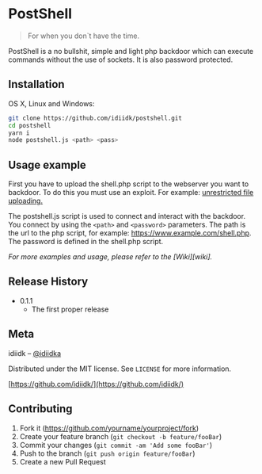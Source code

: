# PostShell
> For when you don`t have the time.

PostShell is a no bullshit, simple and light php backdoor which can execute commands without the use of sockets. It is also password protected.

## Installation

OS X, Linux and Windows:

```sh
git clone https://github.com/idiidk/postshell.git
cd postshell
yarn i
node postshell.js <path> <pass>
```

## Usage example

First you have to upload the shell.php script to the webserver you want to backdoor. To do this you must use an exploit. For example: [unrestricted file uploading.](https://www.owasp.org/index.php/Unrestricted_File_Upload)

The postshell.js script is used to connect and interact with the backdoor. You connect by using the ```<path>``` and ```<password>``` parameters. The path is the url to the php script, for example: https://www.example.com/shell.php. The password is defined in the shell.php script.

_For more examples and usage, please refer to the [Wiki][wiki]._

## Release History

* 0.1.1
    * The first proper release

## Meta

idiidk – [@idiidka](https://twitter.com/idiidka) 

Distributed under the MIT license. See ``LICENSE`` for more information.

[https://github.com/idiidk/](https://github.com/idiidk/)

## Contributing

1. Fork it (<https://github.com/yourname/yourproject/fork>)
2. Create your feature branch (`git checkout -b feature/fooBar`)
3. Commit your changes (`git commit -am 'Add some fooBar'`)
4. Push to the branch (`git push origin feature/fooBar`)
5. Create a new Pull Request